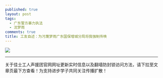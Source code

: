 ```yaml
---
published: true
layout: post
tags:
  - 广东警方暴力执法
  - 沈梦雨
comments: true
title: 工友自述：为污蔑梦雨广东国保增城分局将我强制传唤
---
```


![](https://i.loli.net/2018/11/25/5bfa93993f5ed.png)

---
关于佳士工人声援团官网网址更新实时信息以及翻墙防封锁访问方法，请下拉至文章页最下方查看！为支持进步学子共同关注传播扩散！
